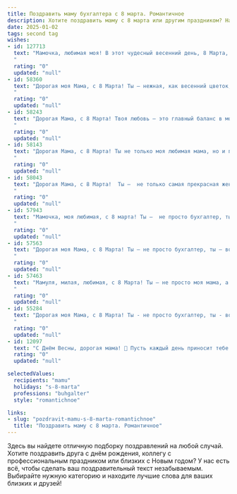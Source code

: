 ```yaml
---
title: Поздравить маму бухгалтера с 8 марта. Романтичное
description: Хотите поздравить маму с 8 марта или другим праздником? Наш ИИ создаст незабываемое поздравление, а вы обязательно выделитесь среди других.  
date: 2025-01-02
tags: second tag
wishes:
- id: 127713
  text: "Мамочка, любимая моя! В этот чудесный весенний день, 8 Марта, я хочу поздравить тебя с праздником!  Ты – моя прекрасная фея, которая умело управляет не только семейным бюджетом, но и нашими сердцами. Твоя забота и любовь – лучшие цифры в моей жизни, а твоя улыбка – бесценный баланс, который наполняет мой мир счастьем. Пусть  весна принесёт в твою жизнь столько же тепла и света, сколько ты даришь нам каждый день.  С любовью и нежностью, твой(твоя) (имя).
  "
  rating: "0"
  updated: "null"
- id: 58360
  text: "Дорогая моя Мама, с 8 Марта! Ты – нежная, как весенний цветок, и строгая, как бухгалтерская отчетность. Спасибо за твою любовь, заботу и  то, что ты всегда держишь всё под контролем. Пусть этот день подарит тебе море радости, а жизнь - только приятные сюрпризы!
  "
  rating: "0"
  updated: "null"
- id: 58243
  text: "Дорогая Мама, с 8 Марта! Твоя любовь – это главный баланс в моей жизни, ты – моя самая ценная инвестиция. Пусть каждый день приносит тебе радость, а твои финансы  -  процветание! Спасибо за твою заботу, за то, что всегда знаешь, как сделать мою жизнь прекрасной!
  "
  rating: "0"
  updated: "null"
- id: 58143
  text: "Дорогая Мама, с 8 Марта! Ты не только моя любимая мама, но и прекрасный бухгалтер, чья точность  и расчетливость  делают  нашу жизнь  немного  ярче.  Желаю тебе  солнечных  дней,  ярких  красок  в жизни  и  неиссякаемого  источника  любви  и  счастья!
  "
  rating: "0"
  updated: "null"
- id: 58043
  text: "Дорогая Мама, с 8 Марта!  Ты –  не только самая прекрасная женщина в мире, но и удивительный бухгалтер, что с точностью подсчитывает не только цифры, но и любовь в нашей семье. Спасибо за твою заботу, нежность и бесконечную поддержку. Пусть этот день будет наполнен счастьем, цветами и приятными сюрпризами!
  "
  rating: "0"
  updated: "null"
- id: 57943
  text: "Мамочка, моя любимая, с 8 марта! Ты —  не просто бухгалтер, ты — символ  порядка и точности в нашей жизни. Пусть твоя работа приносит только радость, а твоя душа всегда будет полна любви и тепла. Спасибо за всё, что ты делаешь! 💖
  "
  rating: "0"
  updated: "null"
- id: 57563
  text: "Дорогая моя Мама, с 8 Марта! Ты – не просто бухгалтер, ты – волшебница, которая умело управляет не только цифрами, но и нашими жизнями. Твоя любовь и забота – самые ценные активы, которые я всегда буду бережно хранить. Пусть каждый день будет наполнен радостью, как идеально сбалансированный отчет, и пусть твое сердце всегда будет по-настоящему счастливым.
  "
  rating: "0"
  updated: "null"
- id: 57463
  text: "Мамуля, милая, любимая, с 8 Марта! Ты – не просто моя мама, а настоящая волшебница, превращающая цифры в уют и счастье. Твоя точность и внимание к деталям создают для нас мир, где всегда есть порядок и гармония. Пусть твоя жизнь будет наполнена счастьем, любовью и, конечно, красивыми и гармоничными цифрами в твоей работе!
  "
  rating: "0"
  updated: "null"
- id: 55284
  text: "Дорогая моя Мама, с 8 Марта! Ты - не просто бухгалтер, ты - волшебница, которая умело управляет финансами нашей семьи, делая нашу жизнь яркой и стабильной. Твоя любовь и забота – самые ценные активы в моем мире. Пусть этот день подарит тебе море цветов, улыбок и нежных объятий!
  "
  rating: "0"
  updated: "null"
- id: 12097
  text: "С Днём Весны, дорогая мама! 🌷 Пусть каждый день приносит тебе столько же радости и тепла, сколько ты дарила нам своей заботой и любовью. Твоя профессиональная деятельность в роли бухгалтера всегда была образцом точности и ответственности, и это делает тебя ещё более удивительной. Пусть в этот прекрасный день твои мечты сбываются, а жизнь пронизывается новыми яркими красками. С любовью и благодарностью за всё, что ты делаешь! 💐"
  rating: "0"
  updated: "null"

selectedValues:
  recipients: "mamu"
  holidays: "s-8-marta"
  professions: "buhgalter"
  style: "romantichnoe"

links:
- slug: "pozdravit-mamu-s-8-marta-romantichnoe"
  title: "Поздравить маму с 8 марта. Романтичное"
---
```


Здесь вы найдете отличную подборку поздравлений на любой случай.
Хотите поздравить друга с днём рождения, коллегу с профессиональным праздником или близких с Новым годом? У нас есть всё, чтобы сделать ваш поздравительный текст незабываемым. Выбирайте нужную категорию и находите лучшие слова для ваших близких и друзей!
